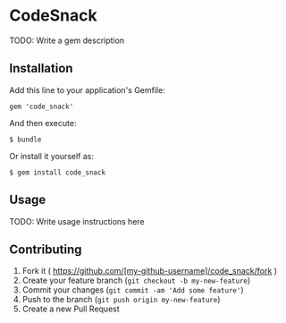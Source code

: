 # CodeSnack

TODO: Write a gem description

## Installation

Add this line to your application's Gemfile:

    gem 'code_snack'

And then execute:

    $ bundle

Or install it yourself as:

    $ gem install code_snack

## Usage

TODO: Write usage instructions here

## Contributing

1. Fork it ( https://github.com/[my-github-username]/code_snack/fork )
2. Create your feature branch (`git checkout -b my-new-feature`)
3. Commit your changes (`git commit -am 'Add some feature'`)
4. Push to the branch (`git push origin my-new-feature`)
5. Create a new Pull Request
